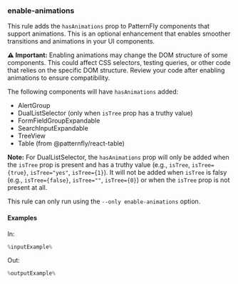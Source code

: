 ### enable-animations

This rule adds the `hasAnimations` prop to PatternFly components that support animations. This is an optional enhancement that enables smoother transitions and animations in your UI components.

**⚠️ Important:** Enabling animations may change the DOM structure of some components. This could affect CSS selectors, testing queries, or other code that relies on the specific DOM structure. Review your code after enabling animations to ensure compatibility.

The following components will have `hasAnimations` added:
- AlertGroup
- DualListSelector (only when `isTree` prop has a truthy value)
- FormFieldGroupExpandable
- SearchInputExpandable
- TreeView
- Table (from @patternfly/react-table)

**Note:** For DualListSelector, the `hasAnimations` prop will only be added when the `isTree` prop is present and has a truthy value (e.g., `isTree`, `isTree={true}`, `isTree="yes"`, `isTree={1}`). It will not be added when `isTree` is falsy (e.g., `isTree={false}`, `isTree=""`, `isTree={0}`) or when the `isTree` prop is not present at all.

This rule can only run using the `--only enable-animations` option.

#### Examples

In:

```jsx
%inputExample%
```

Out:

```jsx
%outputExample%
``` 